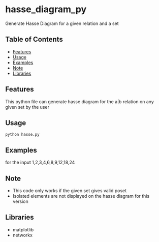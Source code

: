 # hasse_diagram_py
Generate Hasse Diagram for a given relation and a set

## Table of Contents
- [Features](#features)
- [Usage](#usage)
- [Examples](#examples)
- [Note](#note)
- [Libraries](#libraries)

## Features
This python file can generate hasse diagram for the a|b relation on any given set by the user

## Usage
`python hasse.py`

## Examples
for the input 1,2,3,4,6,8,9,12,18,24
<img src="">

## Note
- This code only works if the given set gives valid poset
- Isolated elements are not displayed on the hasse diagram for this version

## Libraries
- matplotlib
- networkx
